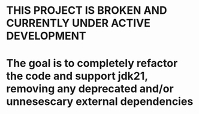 # THIS PROJECT IS **BROKEN** AND CURRENTLY UNDER ACTIVE DEVELOPMENT

# The goal is to completely refactor the code and support jdk21, removing any deprecated and/or unnesescary external dependencies
